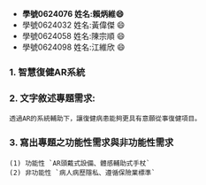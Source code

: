 
* **學號0624076 姓名:賴炳維:smile:**
* 學號0624032 姓名:黃偉傑 :smile:
* 學號0624058 姓名:陳宗順 :smile:
* 學號0624098 姓名:江維欣 :smile:

### 1. 智慧復健AR系統
### 2. 文字敘述專題需求:
   `透過AR的系統輔助下，讓復健病患能夠更具有意願從事復健項目。`
### 3. 寫出專題之功能性需求與非功能性需求
    (1) 功能性 `AR頭戴式設備、體感輔助式手杖`
    (2) 非功能性 `病人病歷隱私、遵循保險業標準`
